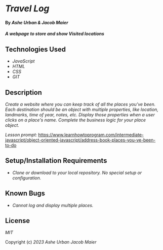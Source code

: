 # _Travel Log_

#### By _Ashe Urban & Jacob Maier_

#### _A webpage to store and show Visited locations_

## Technologies Used

- _JavaScript_
- _HTML_
- _CSS_
- _GIT_

## Description

_Create a website where you can keep track of all the places you've been. Each destination should be an object with multiple properties, like location, landmarks, time of year, notes, etc. Display those properties when a user clicks on a place's name. Complete the business logic for your place object._

_Lesson prompt:_ https://www.learnhowtoprogram.com/intermediate-javascript/object-oriented-javascript/address-book-places-you-ve-been-to-do

## Setup/Installation Requirements

- _Clone or download to your local repository. No special setup or configuration._

## Known Bugs

- _Cannot log and display multiple places._

## License

_MIT_

Copyright (c) _2023_ _Ashe Urban_ _Jacob Maier_
